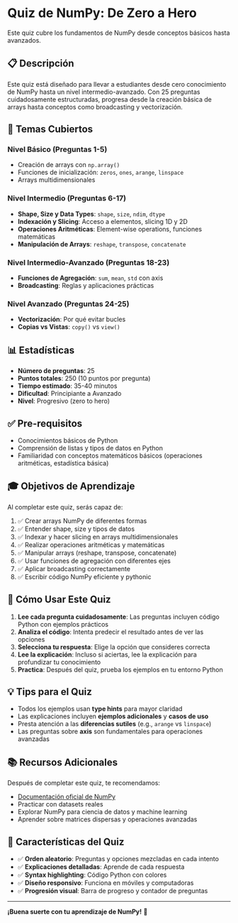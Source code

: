 # Quiz de NumPy: De Zero a Hero

Este quiz cubre los fundamentos de NumPy desde conceptos básicos hasta avanzados.

## 📋 Descripción

Este quiz está diseñado para llevar a estudiantes desde cero conocimiento de NumPy hasta un nivel intermedio-avanzado. Con 25 preguntas cuidadosamente estructuradas, progresa desde la creación básica de arrays hasta conceptos como broadcasting y vectorización.

## 🎯 Temas Cubiertos

### Nivel Básico (Preguntas 1-5)
- Creación de arrays con `np.array()`
- Funciones de inicialización: `zeros`, `ones`, `arange`, `linspace`
- Arrays multidimensionales

### Nivel Intermedio (Preguntas 6-17)
- **Shape, Size y Data Types**: `shape`, `size`, `ndim`, `dtype`
- **Indexación y Slicing**: Acceso a elementos, slicing 1D y 2D
- **Operaciones Aritméticas**: Element-wise operations, funciones matemáticas
- **Manipulación de Arrays**: `reshape`, `transpose`, `concatenate`

### Nivel Intermedio-Avanzado (Preguntas 18-23)
- **Funciones de Agregación**: `sum`, `mean`, `std` con axis
- **Broadcasting**: Reglas y aplicaciones prácticas

### Nivel Avanzado (Preguntas 24-25)
- **Vectorización**: Por qué evitar bucles
- **Copias vs Vistas**: `copy()` vs `view()`

## 📊 Estadísticas

- **Número de preguntas**: 25
- **Puntos totales**: 250 (10 puntos por pregunta)
- **Tiempo estimado**: 35-40 minutos
- **Dificultad**: Principiante a Avanzado
- **Nivel**: Progresivo (zero to hero)

## ✅ Pre-requisitos

- Conocimientos básicos de Python
- Comprensión de listas y tipos de datos en Python
- Familiaridad con conceptos matemáticos básicos (operaciones aritméticas, estadística básica)

## 🎓 Objetivos de Aprendizaje

Al completar este quiz, serás capaz de:

1. ✅ Crear arrays NumPy de diferentes formas
2. ✅ Entender shape, size y tipos de datos
3. ✅ Indexar y hacer slicing en arrays multidimensionales
4. ✅ Realizar operaciones aritméticas y matemáticas
5. ✅ Manipular arrays (reshape, transpose, concatenate)
6. ✅ Usar funciones de agregación con diferentes ejes
7. ✅ Aplicar broadcasting correctamente
8. ✅ Escribir código NumPy eficiente y pythonic

## 🚀 Cómo Usar Este Quiz

1. **Lee cada pregunta cuidadosamente**: Las preguntas incluyen código Python con ejemplos prácticos
2. **Analiza el código**: Intenta predecir el resultado antes de ver las opciones
3. **Selecciona tu respuesta**: Elige la opción que consideres correcta
4. **Lee la explicación**: Incluso si aciertas, lee la explicación para profundizar tu conocimiento
5. **Practica**: Después del quiz, prueba los ejemplos en tu entorno Python

## 💡 Tips para el Quiz

- Todos los ejemplos usan **type hints** para mayor claridad
- Las explicaciones incluyen **ejemplos adicionales** y **casos de uso**
- Presta atención a las **diferencias sutiles** (e.g., `arange` vs `linspace`)
- Las preguntas sobre **axis** son fundamentales para operaciones avanzadas

## 📚 Recursos Adicionales

Después de completar este quiz, te recomendamos:

- [Documentación oficial de NumPy](https://numpy.org/doc/stable/)
- Practicar con datasets reales
- Explorar NumPy para ciencia de datos y machine learning
- Aprender sobre matrices dispersas y operaciones avanzadas

## 🎨 Características del Quiz

- ✅ **Orden aleatorio**: Preguntas y opciones mezcladas en cada intento
- ✅ **Explicaciones detalladas**: Aprende de cada respuesta
- ✅ **Syntax highlighting**: Código Python con colores
- ✅ **Diseño responsivo**: Funciona en móviles y computadoras
- ✅ **Progresión visual**: Barra de progreso y contador de preguntas

---

**¡Buena suerte con tu aprendizaje de NumPy!** 🚀

